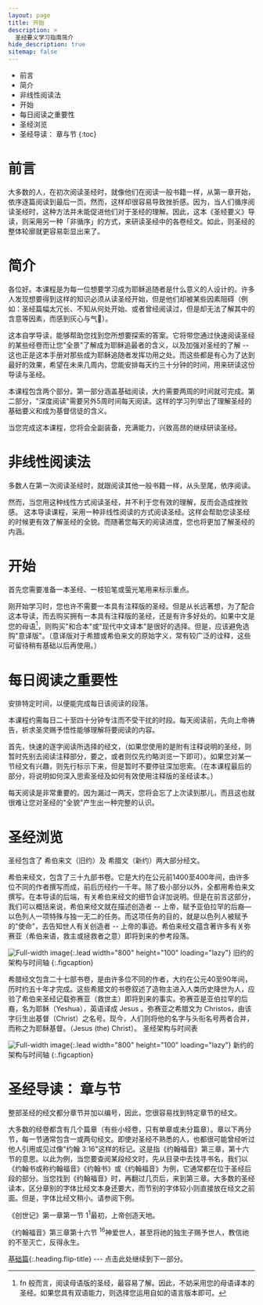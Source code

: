 ```yaml
---
layout: page
title: 开始
description: >
  圣经要义学习指南简介
hide_description: true
sitemap: false
---
```

* 前言
* 简介
* 非线性阅读法
* 开始
* 每日阅读之重要性
* 圣经浏览
* 圣经导读： 章与节
{:toc}

# 前言

大多数的人，在初次阅读圣经时，就像他们在阅读一般书籍一样，从第一章开始，依序逐篇阅读到最后一页。然而，这样却很容易导致挫折感。因为，当人们循序阅读圣经时，这种方法并未能促进他们对于圣经的理解。因此，这本《圣经要义》导读，则采用另一种「非循序」的方式，来研读圣经中的各卷经文。如此，则圣经的整体轮廓就更容易彰显出来了。

# 简介

各位好。本课程是为每一位想要学习成为耶稣追随者是什么意义的人设计的。许多人发现想要得到这样的知识必须从读圣经开始，但是他们却被某些因素阻碍（例如：圣经篇幅太冗长、不知从何处开始、或者曾经阅读过，但是却无法了解其中的含意等因素，而感到灰心与气𫗪）。

<span class="bbsg_highlight">这本自学导读，</span>能够帮助您找到您所想要探索的答案。它将带您通过快速阅读圣经的某些经卷而让您<span class="bbsg_highlight">"全景"</span>了解成为耶稣追最者的含义，以及加强对圣经的了解 -- 这也正是这本手册对那些成为耶稣追随者发挥功用之处。而这些都是有心为了达到最好的效果，希望在未来几周内，您能安排每天约<span class="bbsg_highlight">三十分钟</span>的时间，用来研读这份导读与圣经。

本课程包含<span class="bbsg_highlight">两个部分</span>。第一部分涵盖基础阅读，大约需要两周的时间就可完成。第二部分，"深度阅读"需要另外5周时间每天阅读。这样的学习列举出了理解圣经的基础要义和成为基督信徒的含义。

当您完成这本课程，<span class="bbsg_highlight">您将会全副装备，充满能力，兴致高昂的</span>继续研读圣经。

# 非线性阅读法

多数人在第一次阅读圣经时，就跟阅读其他一般书籍一样，从头至尾，依序阅读。

然而，当您用这种线性方式阅读圣经，并不利于您有效的理解，反而会造成挫败感。 <span class="bbsg_highlight">这本导读课程，采用一种非线性阅读的方式阅读圣经。</span>这样会帮助您读圣经的时候更有效了解圣经的全貌。而随著您每天的阅读进度，您也将更加了解圣经的内涵。

# 开始

首先您需要准备一本圣经、一枝铅笔或萤光笔用来标示重点。

刚开始学习时，您也许不需要一本具有注释版的圣经。但是从长远著想，为了配合这本导读，而去购买拥有一本具有注释版的圣经，还是有许多好处的。如果中文是您的母语[^1]，则购买"和合本"或"现代中文译本"是很好的选择。但是，应该避免选购"意译版"。（意译版对于希腊或希伯来文的原始字义，常有较广泛的诠释，这些可留待稍有基础以后再使用。）  

[^1]: fn 般而言，阅读母语版的圣经，最容易了解。因此，不妨采用您的母语译本的圣经。如果您具有双语能力，则选择您运用自如的语言版本即可。

# 每日阅读之重要性

<span class="bbsg_highlight">安排特定时间</span>，以便能完成每日该阅读的段落。

本课程约需每日<span class="bbsg_highlight">二十至四十分钟专注而不受干扰的时段</span>。每天阅读前，先向上帝祷告，祈求圣灵赐予悟性能够理解将要阅读的内容。

首先，<span class="bbsg_highlight">快速的逐字阅读所选择的经文</span>，（如果您使用的是附有注释说明的圣经，则暂时先别去阅读注释部分，要之，或者则仅先约略浏览一下即可）。如果您对某一节经文有兴趣，则先行标示下来，但是暂时不要停驻深加思索。（在本课程最后的部分，将说明如何深入思索圣经及如何有效使用注释版的圣经读本。）

<span class="bbsg_highlight">每天阅读是非常重要的。</span>因为漏过一两天，您将会忘了上次读到那儿，而且这也就很难让您对圣经的"全貌"产生出一种完整的认识。

# 圣经浏览

圣经包含了 <span class="bbsg_highlight">希伯来文</span>（旧约）及 <span class="bbsg_highlight">希腊文</span>（新约）两大部分经文。

希伯来经文，包含了<span class="bbsg_highlight">三十九部书卷</span>。它是大约在公元前1400至400年间，由许多位不同的作者撰写而成，前后历经约一千年。除了极小部分以外，全都用希伯来文撰写。在本导读的后端，有关希伯来经文的细节会详加说明。但是在前言这部分，我们可以概括来说，希伯来经文就在描述创造者 -- <span class="bbsg_highlight">上帝</span>，赋予亚伯拉罕的后裔<span class="bbsg_highlight">—以色列人</span>一项特殊与独一无二的任务。而这项任务的目的，就是以色列人被赋予的"使命"，去告知世人有关创造者 -- 上帝的事迹。希伯来经文蕴含著许多有关弥赛亚（希伯来语，救主或拯救者之意）即将到来的参考段落。

![Full-width image](../assets/img/projects/旧约的架构与时间轴.png){:.lead width="800" height="100" loading="lazy"}
旧约的架构与时间轴
{:.figcaption}

希腊经文包含二十七部书卷，是由许多位不同的作者，大约在公元40至90年间，历时约五十年才完成。这些希腊文的书卷叙述了造物主进入人类历史降世为人，应验了希伯来圣经记载弥赛亚（救世主）即将到来的事实。弥赛亚是亚伯拉罕的后裔，名为耶稣（Yeshua），英语译成 Jesus 。弥赛亚之希腊文为 Christos，由该字衍生出基督（Christ）之名号。现今，人们则将他的名字与头衔名号两者合并，而称之为耶稣基督。（Jesus (the) Christ）。
圣经架构与时间表

![Full-width image](../assets/img/projects/新约的架构与时间轴.png){:.lead width="800" height="100" loading="lazy"}
新约的架构与时间轴
{:.figcaption}

# 圣经导读： 章与节

整部圣经的经文都分章节并加以编号，因此，您很容易找到特定章节的经文。

大多数的经卷都含有几个篇章（有些小经卷，只有单章或未分篇章）。章以下再分节，每一节通常包含一或两句经文。即使对圣经不熟悉的人，也都很可能曾经听过他人引用或见过像<span class="bbsg_highlight">"约翰 3:16"</span>这样的标记。这是指《约翰福音》第三章，第十六节的意思。以此为例，当您要查阅某段经文时，先从目录中去找寻书名，我们以《约翰书或称约翰福音》《约翰书》或《约翰福音》为例，它通常都在位于圣经后段的部分。当您找到《约翰福音》时，再翻过几页后，来到第三章。大多数的圣经读本，区分章别的字体比经文本身还要大，而节别的字体较小则直接放在经文之前面。但是，字体比经文稍小。<span class="bbsg_highlight">请参阅下例。</span>

<span class="bbsg_highlight">《创世记》第一章第一节</span>
1<sup>1</sup>最初，上帝创造天地。

<span class="bbsg_highlight">《约翰福音》第三章第十六节</span>
<sup>16</sup>神爱世人，甚至将祂的独生子赐予世人，教信祂的不至灭亡，反得永生。

[基础篇](基础篇.md){:.heading.flip-title} --- 点击此处继续到下一部分。